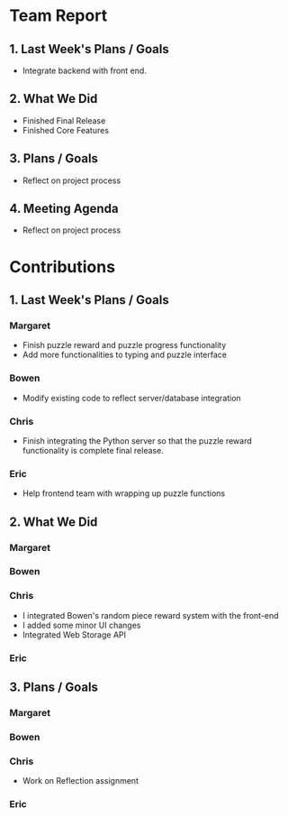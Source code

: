 # Team Report
## 1. Last Week's Plans / Goals
- Integrate backend with front end.
## 2. What We Did
- Finished Final Release
- Finished Core Features
## 3. Plans / Goals
- Reflect on project process
## 4. Meeting Agenda
- Reflect on project process
# Contributions  
## 1. Last Week's Plans / Goals
### Margaret
- Finish puzzle reward and puzzle progress functionality
- Add more functionalities to typing and puzzle interface
### Bowen
- Modify existing code to reflect server/database integration
### Chris
- Finish integrating the Python server so that the puzzle reward functionality is complete final release.
### Eric
- Help frontend team with wrapping up puzzle functions
## 2. What We Did  
### Margaret
### Bowen
### Chris
- I integrated Bowen's random piece reward system with the front-end
- I added some minor UI changes
- Integrated Web Storage API
### Eric
## 3. Plans / Goals  
### Margaret
### Bowen
### Chris
- Work on Reflection assignment
### Eric